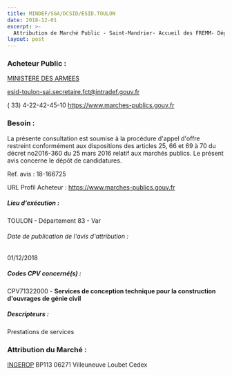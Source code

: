 ```yaml
---
title: MINDEF/SGA/DCSID/ESID.TOULON
date: 2018-12-01
excerpt: >-
  Attribution de Marché Public - Saint-Mandrier- Accueil des FREMM- Dégazage au Lazaret- Marché de maîtrise d'oeuvre privée
layout: post
---
```


### Acheteur Public : 
<a href="/acheteur-32/siren-110090016"> MINISTERE DES ARMEES</a><br/>



esid-toulon-sai.secretaire.fct@intradef.gouv.fr

( 33) 4-22-42-45-10
https://www.marches-publics.gouv.fr
### Besoin :

La présente consultation est soumise à la procédure d'appel d'offre restreint conformément aux dispositions des articles 25, 66 et 69 à 70 du décret no2016-360 du 25 mars 2016 relatif aux marchés publics. Le présent avis concerne le dépôt de candidatures.

Ref. avis : 18-166725

URL Profil Acheteur : https://www.marches-publics.gouv.fr

##### Lieu d'exécution :

TOULON - Département 83 - Var

###### Date de publication de l'avis d'attribution : 
01/12/2018

##### Codes CPV concerné(s) :
CPV71322000 - **Services de conception technique pour la construction d'ouvrages de génie civil** <br/>

##### Descripteurs :
Prestations de services <br/>

### Attribution du Marché :
<a href="/entreprise-264/siren-489626135"> INGEROP</a>    BP113 06271 Villeuneuve Loubet Cedex <br/>
